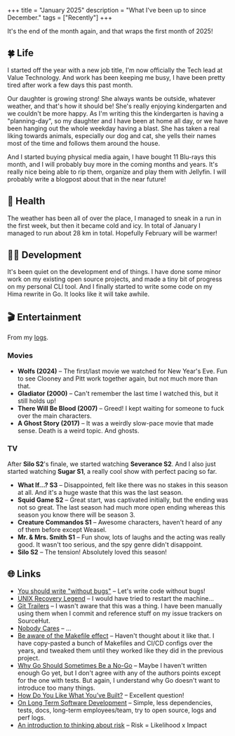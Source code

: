 +++
title = "January 2025"
description = "What I've been up to since December."
tags = ["Recently"]
+++

It's the end of the month again, and that wraps the first month of 2025!

## 🍀 Life

I started off the year with a new job title, I'm now officially the Tech lead at
Value Technology. And work has been keeping me busy, I have been pretty tired
after work a few days this past month.

Our daughter is growing strong! She always wants be outside, whatever weather,
and that's how it should be! She's really enjoying kindergarten and we couldn't
be more happy. As I'm writing this the kindergarten is having a "planning-day",
so my daughter and I have been at home all day, or we have been hanging out the
whole weekday having a blast. She has taken a real liking towards animals,
especially our dog and cat, she yells their names most of the time and follows
them around the house.

And I started buying physical media again, I have bought 11 Blu-rays this month,
and I will probably buy more in the coming months and years. It's really nice
being able to rip them, organize and play them with Jellyfin. I will probably
write a blogpost about that in the near future!

## 💪 Health

The weather has been all of over the place, I managed to sneak in a run in the
first week, but then it became cold and icy. In total of January I managed to
run about 28 km in total. Hopefully February will be warmer!

## 🧑‍💻 Development

It's been quiet on the development end of things. I have done some minor work on
my existing open source projects, and made a tiny bit of progress on my personal
CLI tool. And I finally started to write some code on my Hima rewrite in Go. It
looks like it will take awhile.

## 🎬 Entertainment

From my [logs](/logs).

### Movies

- **Wolfs (2024)** – The first/last movie we watched for New Year's Eve. Fun to
  see Clooney and Pitt work together again, but not much more than that.
- **Gladiator (2000)** – Can't remember the last time I watched this, but it
  still holds up!
- **There Will Be Blood (2007)** – Greed! I kept waiting for someone to fuck
  over the main characters.
- **A Ghost Story (2017)** – It was a weirdly slow-pace movie that made sense.
  Death is a weird topic. And ghosts.

### TV

After **Silo S2**'s finale, we started watching **Severance S2**. And I also
just started watching **Sugar S1**, a really cool show with perfect pacing so
far.

- **What If...? S3** – Disappointed, felt like there was no stakes in this
  season at all. And it's a huge waste that this was the last season.
- **Squid Game S2** – Great start, was captivated initially, but the ending was
  not so great. The last season had much more open ending whereas this season
  you know there will be season 3.
- **Creature Commandos S1** – Awesome characters, haven't heard of any of them
  before except Weasel.
- **Mr. & Mrs. Smith S1** – Fun show, lots of laughs and the acting was really
  good. It wasn't too serious, and the spy genre didn't disappoint.
- **Silo S2** – The tension! Absolutely loved this season!

## 🌐 Links

- [You should write "without bugs"] – Let's write code without bugs!
- [UNIX Recovery Legend] – I would have tried to restart the machine...
- [Git Trailers] – I wasn't aware that this was a thing. I have been manually
  using them when I commit and reference stuff on my issue trackers on
  SourceHut.
- [Nobody Cares] – ...
- [Be aware of the Makefile effect] – Haven't thought about it like that. I have
  copy-pasted a bunch of Makefiles and CI/CD configs over the years, and tweaked
  them until they worked like they did in the previous project.
- [Why Go Should Sometimes Be a No-Go] – Maybe I haven't written enough Go yet,
  but I don't agree with any of the authors points except for the one with
  tests. But again, I understand why Go doesn't want to introduce too many
  things.
- [How Do You Like What You’ve Built?] – Excellent question!
- [On Long Term Software Development] – Simple, less dependencies, tests, docs,
  long-term employees/team, try to open source, logs and perf logs.
- [An introduction to thinking about risk] – Risk = Likelihood x Impact

[You should write "without bugs"]: https://korshakov.com/posts/no-bugs
[UNIX Recovery Legend]: https://www.ee.torontomu.ca/~elf/hack/recovery.html
[Git Trailers]: https://alchemists.io/articles/git_trailers
[Nobody Cares]: https://grantslatton.com/nobody-cares
[Be aware of the Makefile effect]:
  https://blog.yossarian.net/2025/01/10/Be-aware-of-the-Makefile-effect
[Why Go Should Sometimes Be a No-Go]:
  https://brainbaking.com/post/2024/12/why-go-should-sometimes-be-a-no-go/
[How Do You Like What You’ve Built?]:
  https://morrisbrodersen.de/how-do-you-like-what-you-built/
[On Long Term Software Development]:
  https://berthub.eu/articles/posts/on-long-term-software-development/
[An introduction to thinking about risk]:
  https://jacobian.org/2024/dec/4/risk-introduction/
